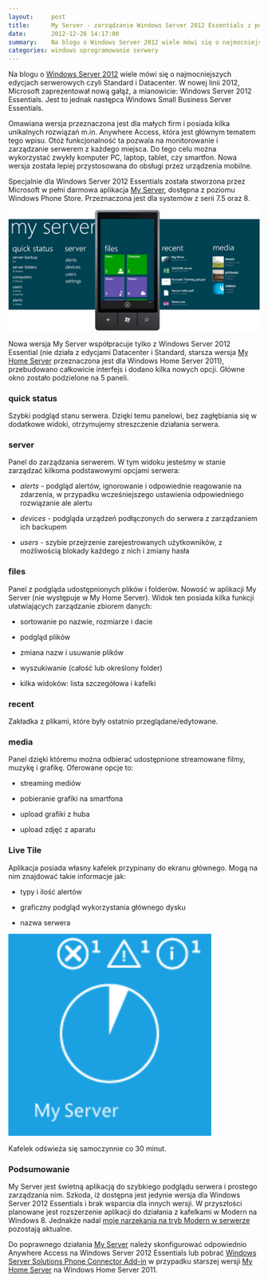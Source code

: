```yaml
---
layout:     post
title:      My Server - zarządzanie Windows Server 2012 Essentials z poziomu Windows Phone
date:       2012-12-26 14:17:00
summary:    Na blogu o Windows Server 2012 wiele mówi się o najmocniejszych edycjach serwerowych czyli Standard i Datacenter. W nowej linii 2012, Microsoft zaprezentował nową gałąź, a mianowicie —  Windows Server 2012 Essentials. Jest to jednak następca Windows Small Business Server Essentials.Omawiana wersja prz...
categories: windows oprogramowanie serwery
---
```




Na blogu o [Windows Server 2012](http://www.dobreprogramy.pl/WindowsServer2012) wiele mówi się o najmocniejszych edycjach serwerowych czyli Standard i Datacenter. W nowej linii 2012, Microsoft zaprezentował nową gałąź, a mianowicie: Windows Server 2012 Essentials. Jest to jednak następca Windows Small Business Server Essentials.

Omawiana wersja przeznaczona jest dla małych firm i posiada kilka unikalnych rozwiązań m.in. Anywhere Access, która jest głównym tematem tego wpisu. Otóż funkcjonalność ta pozwala na monitorowanie i zarządzanie serwerem z każdego miejsca. Do tego celu można wykorzystać zwykły komputer PC, laptop, tablet, czy smartfon. Nowa wersja została lepiej przystosowana do obsługi przez urządzenia mobilne. 

Specjalnie dla Windows Server 2012 Essentials została stworzona przez Microsoft w pełni darmowa aplikacja [My Server](http://www.windowsphone.com/en-us/store/app/my-server/6c2f98d5-6fcf-4e1d-b8b1-cde62ea1a94a), dostępna z poziomu Windows Phone Store. Przeznaczona jest dla systemów z serii 7.5 oraz 8.



![desk](https://raw.githubusercontent.com/djfoxer/djfoxer.github.io/master/_img/2012-12-26-_113_/g_-_608x405_-_-_38265x20121226123316_0.png)



Nowa wersja My Server współpracuje tylko z Windows Server 2012 Essential (nie działa z edycjami Datacenter i Standard, starsza wersja [My Home Server](http://www.windowsphone.com/en-us/store/app/my-home-server/b0dbd32b-908c-e011-986b-78e7d1fa76f8) przeznaczona jest dla Windows Home Server 2011), przebudowano całkowicie interfejs i dodano kilka nowych opcji. Główne okno zostało podzielone na 5 paneli.



### quick status

 
Szybki podgląd stanu serwera. Dzięki temu panelowi, bez zagłębiania się w dodatkowe widoki, otrzymujemy streszczenie działania serwera.



### server


Panel do zarządzania serwerem. W tym widoku jesteśmy w stanie zarządzać kilkoma podstawowymi opcjami serwera:


  *  *alerts*  - podgląd alertów, ignorowanie i odpowiednie reagowanie na zdarzenia, w przypadku wcześniejszego ustawienia odpowiedniego rozwiązanie ale alertu 


  *  *devices*  - podgląda urządzeń podłączonych do serwera z zarządzaniem ich backupem


  *  *users*  - szybie przejrzenie zarejestrowanych użytkowników, z możliwością blokady każdego z nich i zmiany hasła





### files


Panel z podgląda udostępnionych plików i folderów. Nowość w aplikacji My Server (nie występuje w My Home Server). Widok ten posiada kilka funkcji ułatwiających zarządzanie zbiorem danych:


  * sortowanie po nazwie, rozmiarze i dacie


  * podgląd plików


  * zmiana nazw i usuwanie plików


  * wyszukiwanie (całość lub określony folder)


  * kilka widoków: lista szczegółowa i kafelki





### recent


Zakładka z plikami, które były ostatnio przeglądane/edytowane.



### media


Panel dzięki któremu można odbierać udostępnione streamowane filmy, muzykę i grafikę. 
Oferowane opcje to:


  * streaming mediów


  * pobieranie grafiki na smartfona


  * upload grafiki z huba


  * upload zdjęć z aparatu






### Live Tile


Aplikacja posiada własny kafelek przypinany do ekranu głównego. Mogą na nim znajdować takie informacje jak:


  * typy i ilość alertów


  * graficzny podgląd wykorzystania głównego dysku


  * nazwa serwera





![desk](https://raw.githubusercontent.com/djfoxer/djfoxer.github.io/master/_img/2012-12-26-_113_/g_-_608x405_-_-_38265x20121226135103_0.png)



Kafelek odświeża się samoczynnie co 30 minut. 



### Podsumowanie


My Server jest świetną aplikacją do szybkiego podglądu serwera i prostego zarządzania nim. Szkoda, iż dostępna jest jedynie wersja dla Windows Server 2012 Essentials i brak wsparcia dla innych wersji. W przyszłości planowane jest rozszerzenie aplikacji do działania z kafelkami w Modern na Windows 8. Jednakże nadal [moje narzekania na tryb Modern w serwerze](http://www.dobreprogramy.pl/djfoxer/Kafelki-w-serwerze-piate-kolo-u-wozu,37780.html) pozostają aktualne.

Do poprawnego działania [My Server](http://www.windowsphone.com/en-us/store/app/my-server/6c2f98d5-6fcf-4e1d-b8b1-cde62ea1a94a) należy skonfigurować odpowiednio Anywhere Access na Windows Server 2012 Essentials lub pobrać [Windows Server Solutions Phone Connector Add-in](http://www.microsoft.com/en-us/download/details.aspx?id=26799) w przypadku starszej wersji [My Home Server](http://www.windowsphone.com/en-us/store/app/my-home-server/b0dbd32b-908c-e011-986b-78e7d1fa76f8) na Windows Home Server 2011. 